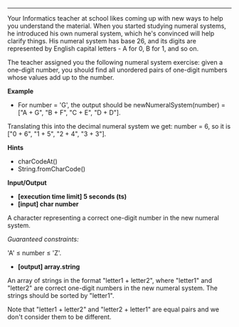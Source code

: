 ---
Your Informatics teacher at school likes coming up with new ways to help you understand the material. When you started studying numeral systems, he introduced his own numeral system, which he's convinced will help clarify things. His numeral system has base 26, and its digits are represented by English capital letters - A for 0, B for 1, and so on.

The teacher assigned you the following numeral system exercise: given a one-digit number, you should find all unordered pairs of one-digit numbers whose values add up to the number.

**Example**

-   For number = 'G', the output should be
newNumeralSystem(number) = ["A + G", "B + F", "C + E", "D + D"].

Translating this into the decimal numeral system we get: number = 6, so it is ["0 + 6", "1 + 5", "2 + 4", "3 + 3"].

**Hints**
-   charCodeAt()
-   String.fromCharCode()

**Input/Output**

- **[execution time limit] 5 seconds (ts)**
- **[input] char number**

A character representing a correct one-digit number in the new numeral system.

*Guaranteed constraints:*

'A' ≤ number ≤ 'Z'.

- **[output] array.string**

An array of strings in the format "letter1 + letter2", where "letter1" and "letter2" are correct one-digit numbers in the new numeral system. The strings should be sorted by "letter1".

Note that "letter1 + letter2" and "letter2 + letter1" are equal pairs and we don't consider them to be different.